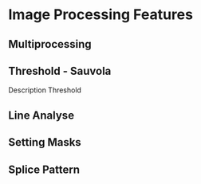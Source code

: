 Image Processing Features
=========================

## Multiprocessing

## Threshold - Sauvola
Description Threshold 

## Line Analyse


## Setting Masks


## Splice Pattern

